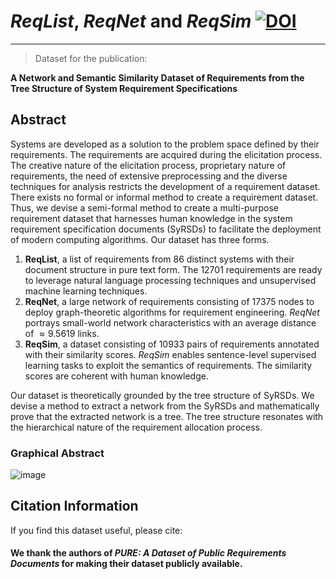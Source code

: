 # *ReqList*, *ReqNet* and *ReqSim* [![DOI](https://zenodo.org/badge/787057888.svg)](https://zenodo.org/doi/10.5281/zenodo.10976096)

---
> Dataset for the publication:

**A Network and Semantic Similarity Dataset of Requirements from the Tree Structure of System Requirement Specifications**

## Abstract

Systems are developed as a solution to the problem space defined by their requirements.
The requirements are acquired during the elicitation process.
The creative nature of the elicitation process, proprietary nature of requirements, the need of extensive preprocessing and the diverse techniques for analysis restricts the development of a requirement dataset. 
There exists no formal or informal method to create a requirement dataset.
Thus, we devise a semi-formal method to create a multi-purpose requirement dataset that harnesses human knowledge in the system requirement specification documents (SyRSDs) to facilitate the deployment of modern computing algorithms.
Our dataset has three forms.
1.  **ReqList**, a list of requirements from $86$ distinct systems with their document structure in pure text form. The $12701$ requirements are ready to leverage natural language processing techniques and unsupervised machine learning techniques.
2. **ReqNet**, a large network of requirements consisting of $17375$ nodes to deploy graph-theoretic algorithms for requirement engineering.
 *ReqNet* portrays small-world network characteristics with an average distance of $\approx 9.5619$ links.
3. **ReqSim**, a dataset consisting of $10933$ pairs of requirements annotated with their similarity scores. *ReqSim* enables sentence-level supervised learning tasks to exploit the semantics of requirements. The similarity scores are coherent with human knowledge.

Our dataset is theoretically grounded by the tree structure of SyRSDs. We devise a method to extract a network from the SyRSDs and mathematically prove that the extracted network is a tree.
The tree structure resonates with the hierarchical nature of the requirement allocation process.

### Graphical Abstract
![image](https://github.com/ChandanKSahu/ReqList_ReqNet_ReqSim/assets/43366602/4c441176-cc76-48ae-90e5-53f88dce5228)

## Citation Information

If you find this dataset useful, please cite:

#### We thank the authors of *PURE: A Dataset of Public Requirements Documents* for making their dataset publicly available.
